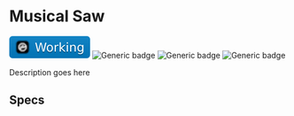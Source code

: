 # Musical Saw
![Generic badge](https://github.com/pumodi/open-samples/blob/main/docs/img/samplers/Kontakt-Working-blue.svg)
![Generic badge](https://img.shields.io/badge/-Invalid-red?logo=abletonlive)
![Generic badge](https://img.shields.io/badge/-Invalid-red?logo=apple)
![Generic badge](../docs/img/samplers/DS-Invalid-red.svg)

Description goes here

## Specs
